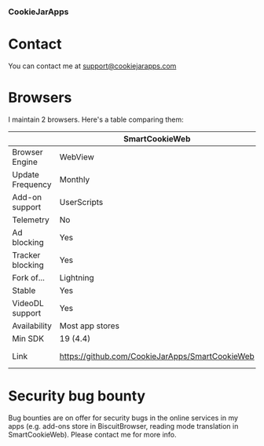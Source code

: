 ### CookieJarApps

# Contact

You can contact me at support@cookiejarapps.com

# Browsers

I maintain 2 browsers. Here's a table comparing them:

|                  | SmartCookieWeb | SmartCookieWeb-Preview | 
| ---------------- | -------------- | -------------- | 
| Browser Engine   | WebView        | GeckoView      | 
| Update Frequency | Monthly        | Monthly        | 
| Add-on support   | UserScripts    | Yes            | 
| Telemetry        | No             | No             | 
| Ad blocking      | Yes            | With add-on    | 
| Tracker blocking | Yes            | With add-on    | 
| Fork of...       | Lightning      | None           | 
| Stable           | Yes            | No             | 
| VideoDL support  | Yes            | No             | 
| Availability     | Most app stores| GitHub         | 
| Min SDK          | 19 (4.4)       | 21 (5.0)       | 
| Link | https://github.com/CookieJarApps/SmartCookieWeb | https://github.com/CookieJarApps/SmartCookieWeb-Preview |

# Security bug bounty

Bug bounties are on offer for security bugs in the online services in my apps (e.g. add-ons store in BiscuitBrowser, reading mode translation in SmartCookieWeb). Please contact me for more info.
